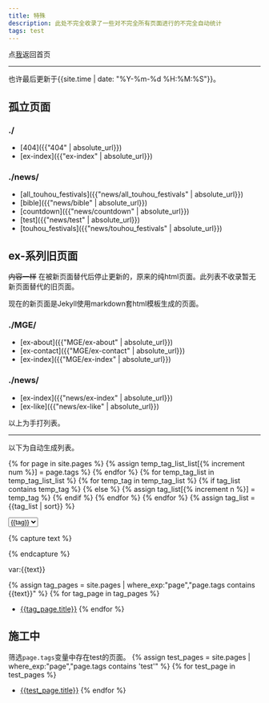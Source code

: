 ```yaml
---
title: 特殊
description: 此处不完全收录了一些对不完全所有页面进行的不完全自动统计
tags: test
---
```

点<a href="..">我</a>返回首页

***

也许最后更新于{{site.time | date: "%Y-%m-%d %H:%M:%S"}}。
## 孤立页面
### ./
- [404]({{"404" | absolute_url}})
- [ex-index]({{"ex-index" | absolute_url}})

### ./news/
- [all_touhou_festivals]({{"news/all_touhou_festivals" | absolute_url}})
- [bible]({{"news/bible" | absolute_url}})
- [countdown]({{"news/countdown" | absolute_url}})
- [test]({{"news/test" | absolute_url}})
- [touhou_festivals]({{"news/touhou_festivals" | absolute_url}})

## ex-系列旧页面
~~内容一样~~ 在被新页面替代后停止更新的，原来的纯html页面。此列表不收录暂无新页面替代的旧页面。

现在的新页面是Jekyll使用markdown套html模板生成的页面。
### ./MGE/
- [ex-about]({{"MGE/ex-about" | absolute_url}})
- [ex-contact]({{"MGE/ex-contact" | absolute_url}})
- [ex-index]({{"MGE/ex-index" | absolute_url}})

### ./news/
- [ex-index]({{"news/ex-index" | absolute_url}})
- [ex-like]({{"news/ex-like" | absolute_url}})

以上为手打列表。

***

以下为自动生成列表。

{% for page in site.pages %}
	{% assign temp_tag_list_list[{% increment num %}] = page.tags %}
{% endfor %}
{% for temp_tag_list in temp_tag_list_list %}
	{% for temp_tag in temp_tag_list %}
		{% if tag_list contains temp_tag %}
		{% else %}
			{% assign tag_list[{% increment n %}] = temp_tag %}
		{% endif %}
	{% endfor %}
{% endfor %}
{% assign tag_list = {{tag_list | sort}} %}

<form action="">
	<select id="tags_select">
		{% for tag in tag_list %}
		<option value="{{tag}}">{{tag}}</option>
	</select>
</form>

{% capture text %}
<p id="text" style="display:none;"></p>
{% endcapture %}

<script>
	var selector = document.getElementById("tags_select");
	var value = selector.options[selector.selectedIndex].value;
	document.getElementById("text").innerHTML = value;
</script>

var:{{text}}

{% assign tag_pages = site.pages | where_exp:"page","page.tags contains {{text}}" %}
{% for tag_page in tag_pages %}
- [{{tag_page.title}}]({{tag_page.url}})
{% endfor %}

## 施工中
筛选`page.tags`变量中存在test的页面。
{% assign test_pages = site.pages | where_exp:"page","page.tags contains 'test'" %}
{% for test_page in test_pages %}
- [{{test_page.title}}]({{test_page.url}})
{% endfor %}
